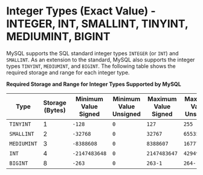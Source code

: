 # Integer Types (Exact Value) - INTEGER, INT, SMALLINT, TINYINT, MEDIUMINT, BIGINT

MySQL supports the SQL standard integer types `INTEGER` (or `INT`) and `SMALLINT`. As an extension to the standard, MySQL also supports the integer types `TINYINT`, `MEDIUMINT`, and `BIGINT`. The following table shows the required storage and range for each integer type. 

**Required Storage and Range for Integer Types Supported by MySQL**

| Type        | Storage (Bytes) | Minimum Value Signed | Minimum Value Unsigned | Maximum Value Signed | Maximum Value Unsigned |
| ----------- | --------------- | -------------------- | ---------------------- | -------------------- | ---------------------- |
| `TINYINT`   | 1               | `-128`               | `0`                    | `127`                | `255`                  |
| `SMALLINT`  | 2               | `-32768`             | `0`                    | `32767`              | `65535`                |
| `MEDIUMINT` | 3               | `-8388608`           | `0`                    | `8388607`            | `16777215`             |
| `INT`       | 4               | `-2147483648`        | `0`                    | `2147483647`         | `4294967295`           |
| `BIGINT`    | 8               | `-263`               | `0`                    | `263-1`              | `264-1`                |